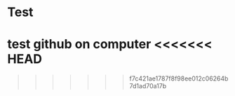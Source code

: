 # Test

test github on computer
<<<<<<< HEAD
=======



>>>>>>> f7c421ae1787f8f98ee012c06264b7d1ad70a17b

